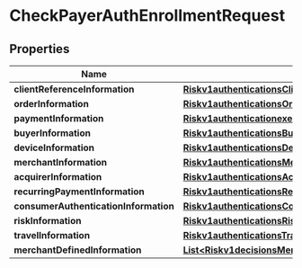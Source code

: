 
# CheckPayerAuthEnrollmentRequest

## Properties
Name | Type | Description | Notes
------------ | ------------- | ------------- | -------------
**clientReferenceInformation** | [**Riskv1authenticationsClientReferenceInformation**](Riskv1authenticationsClientReferenceInformation.md) |  |  [optional]
**orderInformation** | [**Riskv1authenticationsOrderInformation**](Riskv1authenticationsOrderInformation.md) |  |  [optional]
**paymentInformation** | [**Riskv1authenticationexemptionsPaymentInformation**](Riskv1authenticationexemptionsPaymentInformation.md) |  |  [optional]
**buyerInformation** | [**Riskv1authenticationsBuyerInformation**](Riskv1authenticationsBuyerInformation.md) |  |  [optional]
**deviceInformation** | [**Riskv1authenticationsDeviceInformation**](Riskv1authenticationsDeviceInformation.md) |  |  [optional]
**merchantInformation** | [**Riskv1authenticationsMerchantInformation**](Riskv1authenticationsMerchantInformation.md) |  |  [optional]
**acquirerInformation** | [**Riskv1authenticationsAcquirerInformation**](Riskv1authenticationsAcquirerInformation.md) |  |  [optional]
**recurringPaymentInformation** | [**Riskv1authenticationsRecurringPaymentInformation**](Riskv1authenticationsRecurringPaymentInformation.md) |  |  [optional]
**consumerAuthenticationInformation** | [**Riskv1authenticationsConsumerAuthenticationInformation**](Riskv1authenticationsConsumerAuthenticationInformation.md) |  |  [optional]
**riskInformation** | [**Riskv1authenticationsRiskInformation**](Riskv1authenticationsRiskInformation.md) |  |  [optional]
**travelInformation** | [**Riskv1authenticationsTravelInformation**](Riskv1authenticationsTravelInformation.md) |  |  [optional]
**merchantDefinedInformation** | [**List&lt;Riskv1decisionsMerchantDefinedInformation&gt;**](Riskv1decisionsMerchantDefinedInformation.md) |  |  [optional]



